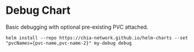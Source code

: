 # Debug Chart

Basic debugging with optional pre-existing PVC attached.

`helm install --repo https://chia-network.github.io/helm-charts --set "pvcNames={pvc-name,pvc-name-2}" my-debug debug`
